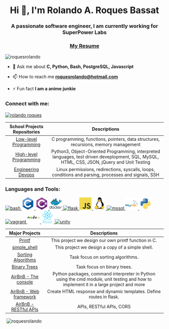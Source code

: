 <h1 align="center">Hi 👋, I'm Rolando A. Roques Bassat</h1>
<h3 align="center">A passionate software engineer, I am currently working for SuperPower Labs</h3>
<h3 align="center"><a href="https://github.com/roquesrolando/resume/blob/main/Rolando_RoquesBassat_Resume.pdf">My Resume</a></h3>

<p align="left"> <img src="https://komarev.com/ghpvc/?username=roquesrolando&label=Profile%20views&color=0e75b6&style=flat" alt="roquesrolando" /> </p>

- 💬 Ask me about **C, Python, Bash, PostgreSQL, Javascript**

- 📫 How to reach me **roquesrolando@hotmail.com**

- ⚡ Fun fact **I am a anime junkie**

<h3 align="left">Connect with me:</h3>
<p align="left">
<a href="https://www.linkedin.com/in/rolando-roques-50220b1a1" target="blank"><img align="center" src="https://raw.githubusercontent.com/rahuldkjain/github-profile-readme-generator/master/src/images/icons/Social/linked-in-alt.svg" alt="rolando roques" height="30" width="40" /></a>
</p>


|        School Projects Repositories        |                                                                 Descriptions                                                                |
|:------------------------------------------:|:-------------------------------------------------------------------------------------------------------------------------------------------:|
|   <a href="https://github.com/roquesrolando/holbertonschool-low_level_programming.git">Low-level Programming</a>   |                              C programming, functions, pointers, data structures, recursions, memory management                             |
|  <a href="https://github.com/roquesrolando/holbertonschool-higher_level_programming.git">High-level Programming</a>  | Python3, Object-Oriented Programming, interpreted languages, test driven deveplopment, SQL, MySQL, HTML, CSS, JSON, jQuery and Unit Testing |
| <a href="https://github.com/roquesrolando/holberton-system_engineering-devops.git">Engineering Devops</a> |                     Linux permissions, redirections, syscalls, loops, conditions and parsing, processes and signals, SSH                    |

<h3 align="left">Languages and Tools:</h3>
<p align="left"> <a href="https://www.gnu.org/software/bash/" target="_blank"> <img src="https://www.vectorlogo.zone/logos/gnu_bash/gnu_bash-icon.svg" alt="bash" width="40" height="40"/> </a> <a href="https://www.cprogramming.com/" target="_blank"> <img src="https://raw.githubusercontent.com/devicons/devicon/master/icons/c/c-original.svg" alt="c" width="40" height="40"/> </a> <a href="https://www.w3schools.com/cs/" target="_blank"> <img src="https://raw.githubusercontent.com/devicons/devicon/master/icons/csharp/csharp-original.svg" alt="csharp" width="40" height="40"/> </a> <a href="https://www.docker.com/" target="_blank"> <img src="https://raw.githubusercontent.com/devicons/devicon/master/icons/docker/docker-original-wordmark.svg" alt="docker" width="40" height="40"/> </a> <a href="https://flask.palletsprojects.com/" target="_blank"> <img src="https://www.vectorlogo.zone/logos/pocoo_flask/pocoo_flask-icon.svg" alt="flask" width="40" height="40"/> </a> <a href="https://developer.mozilla.org/en-US/docs/Web/JavaScript" target="_blank"> <img src="https://raw.githubusercontent.com/devicons/devicon/master/icons/javascript/javascript-original.svg" alt="javascript" width="40" height="40"/> </a> <a href="https://www.linux.org/" target="_blank"> <img src="https://raw.githubusercontent.com/devicons/devicon/master/icons/linux/linux-original.svg" alt="linux" width="40" height="40"/> </a> <a href="https://www.microsoft.com/en-us/sql-server" target="_blank"> <img src="https://www.svgrepo.com/show/303229/microsoft-sql-server-logo.svg" alt="mssql" width="40" height="40"/> </a> <a href="https://www.mysql.com/" target="_blank"> <img src="https://raw.githubusercontent.com/devicons/devicon/master/icons/mysql/mysql-original-wordmark.svg" alt="mysql" width="40" height="40"/> </a> <a href="https://www.python.org" target="_blank"> <img src="https://raw.githubusercontent.com/devicons/devicon/master/icons/python/python-original.svg" alt="python" width="40" height="40"/> </a> <a href="https://www.vagrantup.com/" target="_blank"> <img src="https://www.vectorlogo.zone/logos/vagrantup/vagrantup-icon.svg" alt="vagrant" width="40" height="40"/> <a href="https://nodejs.org" target="_blank" rel="noreferrer"> <img src="https://raw.githubusercontent.com/devicons/devicon/master/icons/nodejs/nodejs-original-wordmark.svg" alt="nodejs" width="40" height="40"/> </a> <a href="https://reactjs.org/" target="_blank" rel="noreferrer"> <img src="https://raw.githubusercontent.com/devicons/devicon/master/icons/react/react-original-wordmark.svg" alt="react" width="40" height="40"/> </a> <a href="https://unity.com/" target="_blank" rel="noreferrer"> <img src="https://www.vectorlogo.zone/logos/unity3d/unity3d-icon.svg" alt="unity" width="40" height="40"/> </a> </p>

|     Major Projects     |                                                              Descriptions                                                             |
|:----------------------:|:-------------------------------------------------------------------------------------------------------------------------------------:|
|       <a href="https://github.com/roquesrolando/printf.git">Printf</a>         |                                          This project we design our own printf function in C.                                         |
|       <a href="https://github.com/roquesrolando/simple_shell.git">simple_shell</a>      |                                            This project we design a copy of a simple shell.                                           |
|   <a href="https://github.com/roquesrolando/sorting_algorithms.git">Sorting Algorithms</a>   |                                                   Task focus on sorting algorithms.                                                   |
|      <a href="https://github.com/roquesrolando/binary_trees.git">Binary Trees</a>      |                                                      Task focus on binary trees.                                                      |
|  <a href="https://github.com/roquesrolando/AirBnB_clone.git">AirBnB - The console</a>  | Python packages, command interpreter in Python using the cmd module, unit testing and how to implement it in a large project and more |
|  <a href="https://github.com/roquesrolando/AirBnB_clone_v2.git">AirBnB - Web framework</a> |                                  Create HTML response and dynamic templates. Define routes in flask.                                  |
|  <a href="https://github.com/roquesrolando/AirBnB_clone_v4.git">AirBnB - RESTful APIs</a>  |                                                        APIs, RESTful APIs, CORS                                                       |


<p>&nbsp;<img align="center" src="https://github-readme-stats.vercel.app/api?username=roquesrolando&show_icons=true&theme=radical" alt="roquesrolando" /></p>
